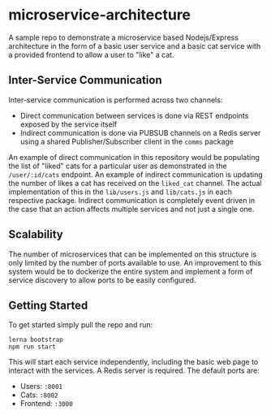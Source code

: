 # microservice-architecture
A sample repo to demonstrate a microservice based Nodejs/Express architecture in the form of a basic user service and a basic cat service with a provided frontend to allow a user to "like" a cat.

## Inter-Service Communication
Inter-service communication is performed across two channels:
  - Direct communication between services is done via REST endpoints exposed by the service itself
  - Indirect communication is done via PUBSUB channels on a Redis server using a shared Publisher/Subscriber client in the `comms` package
  
An example of direct communication in this repository would be populating the list of "liked" cats for a particular user as demonstrated in the `/user/:id/cats` endpoint. An example of indirect communication is updating the number of likes a cat has received on the `liked_cat` channel. The actual implementation of this in the `lib/users.js` and `lib/cats.js` in each respective package. Indirect communication is completely event driven in the case that an action affects multiple services and not just a single one.

## Scalability
The number of microservices that can be implemented on this structure is only limited by the number of ports available to use. An improvement to this system would be to dockerize the entire system and implement a form of service discovery to allow ports to be easily configured.

## Getting Started
To get started simply pull the repo and run:

```
lerna bootstrap
npm run start
```

This will start each service independently, including the basic web page to interact with the services. A Redis server is required.
The default ports are:
  - Users: `:8001`
  - Cats: `:8002`
  - Frontend: `:3000`
